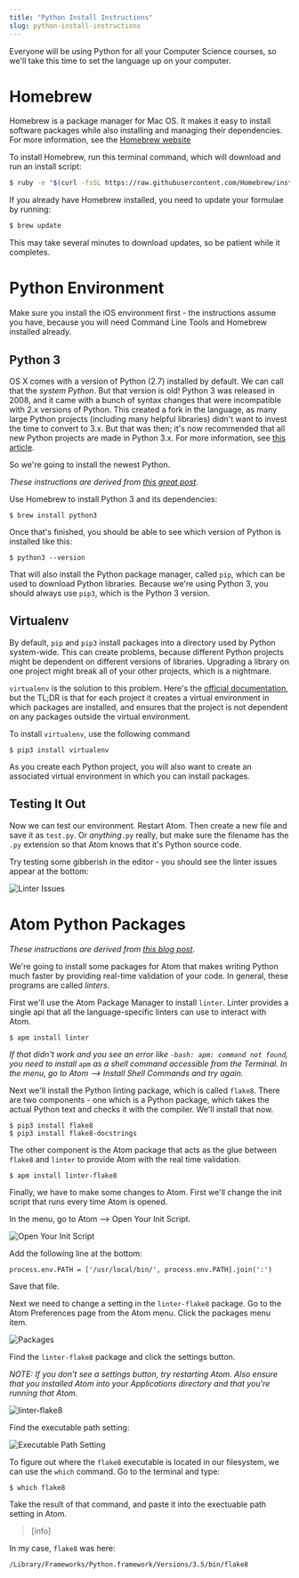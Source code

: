 ```yaml
---
title: "Python Install Instructions"
slug: python-install-instructions
---
```


Everyone will be using Python for all your Computer Science courses, so we'll take this time to set the language up on your computer.

# Homebrew

Homebrew is a package manager for Mac OS. It makes it easy to install software packages while also installing and managing their dependencies. For more information, see the [Homebrew website](http://brew.sh/)

To install Homebrew, run this terminal command, which will download and run an install script:

```bash
$ ruby -e "$(curl -fsSL https://raw.githubusercontent.com/Homebrew/install/master/install)"
```

If you already have Homebrew installed, you need to update your formulae by running:

```bash
$ brew update
```

This may take several minutes to download updates, so be patient while it completes.

# Python Environment

Make sure you install the iOS environment first - the instructions assume you have, because you will need Command Line Tools and Homebrew installed already.

## Python 3

OS X comes with a version of Python (2.7) installed by default. We can call that the *system Python*. But that version is old! Python 3 was released in 2008, and it came with a bunch of syntax changes that were incompatible with 2.x versions of Python. This created a fork in the language, as many large Python projects (including many helpful libraries) didn't want to invest the time to convert to 3.x.  But that was then; it's now recommended that all new Python projects are made in Python 3.x. For more information, see [this article](https://wiki.python.org/moin/Python2orPython3).

So we're going to install the newest Python.

*These instructions are derived from [this great post](http://www.marinamele.com/2014/07/install-python3-on-mac-os-x-and-use-virtualenv-and-virtualenvwrapper.html)*.

Use Homebrew to install Python 3 and its dependencies:

	$ brew install python3

Once that's finished, you should be able to see which version of Python is installed like this:

	$ python3 --version

That will also install the Python package manager, called `pip`, which can be used to download Python libraries. Because we're using Python 3, you should always use `pip3`, which is the Python 3 version.

## Virtualenv

By default, `pip` and `pip3` install packages into a directory used by Python system-wide. This can create problems, because different Python projects might be dependent on different versions of libraries. Upgrading a library on one project might break all of your other projects, which is a nightmare.

`virtualenv` is the solution to this problem. Here's the [official documentation](https://virtualenv.pypa.io/en/latest/), but the TL;DR is that for each project it creates a virtual environment in which packages are installed, and ensures that the project is not dependent on any packages outside the virtual environment.

To install `virtualenv`, use the following command

	$ pip3 install virtualenv

As you create each Python project, you will also want to create an associated virtual environment in which you can install packages.

## Testing It Out

Now we can test our environment. Restart Atom. Then create a new file and save it as `test.py`. Or *anything*`.py` really, but make sure the filename has the `.py` extension so that Atom knows that it's Python source code.

Try testing some gibberish in the editor - you should see the linter issues appear at the bottom:

![Linter Issues](linterIssues.png)


# Atom Python Packages

*These instructions are derived from [this blog post](http://www.marinamele.com/install-and-configure-atom-editor-for-python)*.

We're going to install some packages for Atom that makes writing Python much faster by providing real-time validation of your code. In general, these programs are called *linters*.

First we'll use the Atom Package Manager to install `linter`. Linter provides a single api that all the language-specific linters can use to interact with Atom.

	$ apm install linter

*If that didn't work and you see an error like `-bash: apm: command not found`, you need to install `apm` as a shell command accessible from the Terminal. In the menu, go to Atom --> Install Shell Commands and try again.*

Next we'll install the Python linting package, which is called `flake8`. There are two components - one which is a Python package, which takes the actual Python text and checks it with the compiler. We'll install that now.

	$ pip3 install flake8
	$ pip3 install flake8-docstrings

The other component is the Atom package that acts as the glue between `flake8` and `linter` to provide Atom with the real time validation.

	$ apm install linter-flake8

Finally, we have to make some changes to Atom. First we'll change the init script that runs every time Atom is opened.

In the menu, go to Atom --> Open Your Init Script.

![Open Your Init Script](openInitScript.png)

Add the following line at the bottom:

	process.env.PATH = ['/usr/local/bin/', process.env.PATH].join(':')

Save that file.

Next we need to change a setting in the `linter-flake8` package. Go to the Atom Preferences page from the Atom menu. Click the packages menu item.

![Packages](packages.png)

Find the `linter-flake8` package and click the settings button.

*NOTE: If you don't see a settings button, try restarting Atom. Also ensure that you installed Atom into your Applications directory and that you're running that Atom.*

![linter-flake8](linterflake8.png)

Find the executable path setting:

![Executable Path Setting](executablePath.png)

To figure out where the `flake8` executable is located in our filesystem, we can use the `which` command. Go to the terminal and type:

	$ which flake8

Take the result of that command, and paste it into the exectuable path setting in Atom.

> [info]
>
In my case, `flake8` was here:
>
	/Library/Frameworks/Python.framework/Versions/3.5/bin/flake8
